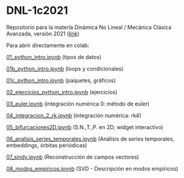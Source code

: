 # DNL-1c2021

Repositorio para la materia Dinámica No Lineal / Mecánica Clásica Avanzada, versión 2021 ([link](http://materias.df.uba.ar/dnla2021c1/))

Para abrir directamente en colab:

[01_python_intro.ipynb](https://colab.research.google.com/github/jfdoppler/DNL_1c2021/blob/main/01_python_intro.ipynb) (tipos de datos)

[01b_python_intro.ipynb](https://colab.research.google.com/github/jfdoppler/DNL_1c2021/blob/main/01b_python_intro.ipynb) (loops y condicionales)

[01c_python_intro.ipynb](https://colab.research.google.com/github/jfdoppler/DNL_1c2021/blob/main/01c_python_intro.ipynb) (paquetes, gráficos)

[02_ejercicios_python_intro.ipynb](https://colab.research.google.com/github/jfdoppler/DNL_1c2021/blob/main/02_ejercicios_python_intro.ipynb) (ejercicios)

[03_euler.ipynb](https://colab.research.google.com/github/jfdoppler/DNL_1c2021/blob/main/03_euler.ipynb) (integración numérica 0: método de euler)

[04_integracion_2_rk.ipynb](https://colab.research.google.com/github/jfdoppler/DNL_1c2021/blob/main/04_integracion_2_rk.ipynb) (integración numérica: rk4)

[05_bifurcaciones2D.ipynb](https://colab.research.google.com/github/jfdoppler/DNL_1c2021/blob/main/05_bifurcaciones2D.ipynb) (S.N.,T.,P. en 2D; widget interactivo)

[06_analisis_series_temporales.ipynb](https://colab.research.google.com/github/jfdoppler/DNL_1c2021/blob/main/06_analisis_series_temporales.ipynb) (Análisis de series temporales, embeddings, órbitas periódicas)

[07_sindy.ipynb](https://colab.research.google.com/github/jfdoppler/DNL_1c2021/blob/main/07_sindy.ipynb) (Reconstrucción de campos vectores)

[08_modos_empiricos.ipynb](https://colab.research.google.com/github/jfdoppler/DNL_1c2021/blob/main/08_modos_empiricos.ipynb) (SVD - Descripción en modos empíricos)
